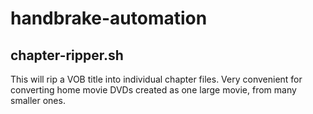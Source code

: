 # handbrake-automation

## chapter-ripper.sh
This will rip a VOB title into individual chapter files. Very convenient for converting home movie DVDs created as one large movie, from many smaller ones.
 
